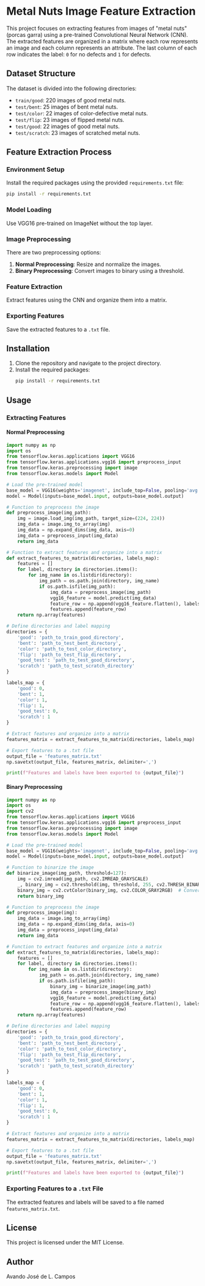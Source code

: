 
# Metal Nuts Image Feature Extraction

This project focuses on extracting features from images of "metal nuts" (porcas garra) using a pre-trained Convolutional Neural Network (CNN). The extracted features are organized in a matrix where each row represents an image and each column represents an attribute. The last column of each row indicates the label: `0` for no defects and `1` for defects.

## Dataset Structure

The dataset is divided into the following directories:
- `train/good`: 220 images of good metal nuts.
- `test/bent`: 25 images of bent metal nuts.
- `test/color`: 22 images of color-defective metal nuts.
- `test/flip`: 23 images of flipped metal nuts.
- `test/good`: 22 images of good metal nuts.
- `test/scratch`: 23 images of scratched metal nuts.

## Feature Extraction Process

### Environment Setup

Install the required packages using the provided `requirements.txt` file:
```bash
pip install -r requirements.txt
```

### Model Loading

Use VGG16 pre-trained on ImageNet without the top layer.

### Image Preprocessing

There are two preprocessing options:
1. **Normal Preprocessing**: Resize and normalize the images.
2. **Binary Preprocessing**: Convert images to binary using a threshold.

### Feature Extraction

Extract features using the CNN and organize them into a matrix.

### Exporting Features

Save the extracted features to a `.txt` file.

## Installation

1. Clone the repository and navigate to the project directory.
2. Install the required packages:
   ```bash
   pip install -r requirements.txt
   ```

## Usage

### Extracting Features

#### Normal Preprocessing

```python
import numpy as np
import os
from tensorflow.keras.applications import VGG16
from tensorflow.keras.applications.vgg16 import preprocess_input
from tensorflow.keras.preprocessing import image
from tensorflow.keras.models import Model

# Load the pre-trained model
base_model = VGG16(weights='imagenet', include_top=False, pooling='avg')
model = Model(inputs=base_model.input, outputs=base_model.output)

# Function to preprocess the image
def preprocess_image(img_path):
    img = image.load_img(img_path, target_size=(224, 224))
    img_data = image.img_to_array(img)
    img_data = np.expand_dims(img_data, axis=0)
    img_data = preprocess_input(img_data)
    return img_data

# Function to extract features and organize into a matrix
def extract_features_to_matrix(directories, labels_map):
    features = []
    for label, directory in directories.items():
        for img_name in os.listdir(directory):
            img_path = os.path.join(directory, img_name)
            if os.path.isfile(img_path):
                img_data = preprocess_image(img_path)
                vgg16_feature = model.predict(img_data)
                feature_row = np.append(vgg16_feature.flatten(), labels_map[label])
                features.append(feature_row)
    return np.array(features)

# Define directories and label mapping
directories = {
    'good': 'path_to_train_good_directory',
    'bent': 'path_to_test_bent_directory',
    'color': 'path_to_test_color_directory',
    'flip': 'path_to_test_flip_directory',
    'good_test': 'path_to_test_good_directory',
    'scratch': 'path_to_test_scratch_directory'
}

labels_map = {
    'good': 0,
    'bent': 1,
    'color': 1,
    'flip': 1,
    'good_test': 0,
    'scratch': 1
}

# Extract features and organize into a matrix
features_matrix = extract_features_to_matrix(directories, labels_map)

# Export features to a .txt file
output_file = 'features_matrix.txt'
np.savetxt(output_file, features_matrix, delimiter=',')

print(f"Features and labels have been exported to {output_file}")
```

#### Binary Preprocessing

```python
import numpy as np
import os
import cv2
from tensorflow.keras.applications import VGG16
from tensorflow.keras.applications.vgg16 import preprocess_input
from tensorflow.keras.preprocessing import image
from tensorflow.keras.models import Model

# Load the pre-trained model
base_model = VGG16(weights='imagenet', include_top=False, pooling='avg')
model = Model(inputs=base_model.input, outputs=base_model.output)

# Function to binarize the image
def binarize_image(img_path, threshold=127):
    img = cv2.imread(img_path, cv2.IMREAD_GRAYSCALE)
    _, binary_img = cv2.threshold(img, threshold, 255, cv2.THRESH_BINARY)
    binary_img = cv2.cvtColor(binary_img, cv2.COLOR_GRAY2RGB)  # Convert to 3 channels
    return binary_img

# Function to preprocess the image
def preprocess_image(img):
    img_data = image.img_to_array(img)
    img_data = np.expand_dims(img_data, axis=0)
    img_data = preprocess_input(img_data)
    return img_data

# Function to extract features and organize into a matrix
def extract_features_to_matrix(directories, labels_map):
    features = []
    for label, directory in directories.items():
        for img_name in os.listdir(directory):
            img_path = os.path.join(directory, img_name)
            if os.path.isfile(img_path):
                binary_img = binarize_image(img_path)
                img_data = preprocess_image(binary_img)
                vgg16_feature = model.predict(img_data)
                feature_row = np.append(vgg16_feature.flatten(), labels_map[label])
                features.append(feature_row)
    return np.array(features)

# Define directories and label mapping
directories = {
    'good': 'path_to_train_good_directory',
    'bent': 'path_to_test_bent_directory',
    'color': 'path_to_test_color_directory',
    'flip': 'path_to_test_flip_directory',
    'good_test': 'path_to_test_good_directory',
    'scratch': 'path_to_test_scratch_directory'
}

labels_map = {
    'good': 0,
    'bent': 1,
    'color': 1,
    'flip': 1,
    'good_test': 0,
    'scratch': 1
}

# Extract features and organize into a matrix
features_matrix = extract_features_to_matrix(directories, labels_map)

# Export features to a .txt file
output_file = 'features_matrix.txt'
np.savetxt(output_file, features_matrix, delimiter=',')

print(f"Features and labels have been exported to {output_file}")
```

### Exporting Features to a `.txt` File

The extracted features and labels will be saved to a file named `features_matrix.txt`.

## License

This project is licensed under the MIT License.

## Author

Avando José de L. Campos